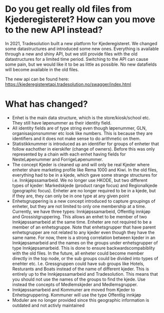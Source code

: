 # Do you get really old files from Kjederegisteret? How can you move to the new API instead?
In 2021, Tradesolution built a new platform for Kjederegisteret. We changed some datastructures and introduced some new ones. Everything is available through a new and shiny API, but we still provide files with the old datastructures for a limited time period. Switching to the API can cause some pain, but we would like it to be as little as possible. No new datafields will become available in the old files. 

The new api can be found here: https://kjederegisteretapi.tradesolution.no/swagger/index.html

# What has changed?
- Enhet is the main data structure, which is the store/kiosk/school etc. They still have løpenummer as their identity field.
- All identity fields are of type string even though løpenummer, GLN, organisasjonsnummer etc look like numbers. This is because they are identifiers and it does not make sense to do arithmetic on them.
- Statistikknummer is introduced as an identifier for groups of enheter that follow eachother in eierskifer (change of owners). Before this was only represented by a chain with each enhet having fields for NesteLøpenummer and ForrigeLøpenummer.   
- The concept Kjeder is cleaned up and will only be real Kjeder where enheter share marketing profile like Rema 1000 and Kiwi. In the old files, everything had to be in a kjede, which gave some strange structures for i.e. Innkjøpssamarbeid. We no longer use HKODE, but two different types of kjeder: Markedskjede (product range focus) and Regionalkjede (geographic focus). Enheter are no longer required to be in a kjede, but if they are, they can only be in one type at any given point
- Enhetsgruppering is a new concept introduced to capture groupings of enheter, but they are not limited to only one membership at a time. Currently, we have three types: Innkjøpssamarbeid, Offentlig innkjøp and Grossistgruppering. This allows an enhet to be member of two Innkjøpssamarbeid at the same time. Enheter are not required to be a member of an enhetsgruppe. Note that enhetsgrupper that have parent enhetsgrupper are not related to any kjeder even though they have the same name. For now, there is a strong correlation between kjeder in an Innkjøpsamarbeid and the names on the groups under enhetsgrupper of type Innkjøpsamarbeid. This is done to ensure backwardscompabiblity with the old files. In the future, all enheter could become member directly in the top node, or the sub groups could be divided into types of enehter etc. I.e. Gressgruppen could have sub groups like Hotels, Resturants and Boats instead of the name of different kjeder. This is entirely up to the Innkjøpssamarbeid and Tradesolution. This means that you should not use the names of the groups to find the kjede. Use instead the concepts of Medlemskjeder and Medlemsgrupper. 
- Innkjøpssamarbeid and Kommuner are moved from Kjeder to Enhetsgruppering. Kommuner will use the type Offentlig innkjøp
- Moduler are no longer provided since this geographic information is outdated and not activly maintained 
